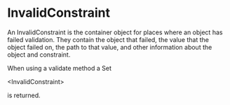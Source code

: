 # InvalidConstraint #

An InvalidConstraint is the container object for places where an object has failed validation.  They contain the object that failed, the value that the object failed on, the path to that value, and other information about the object and constraint.

When using a validate method a Set

&lt;InvalidConstraint&gt;

 is returned.